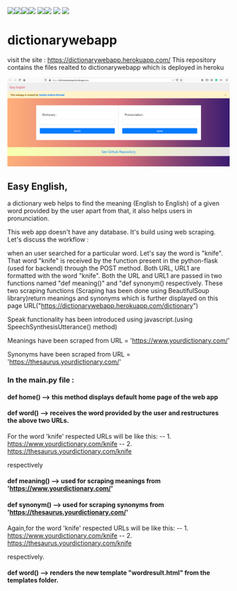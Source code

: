 <img src=https://img.shields.io/badge/build%20with-python-yellow><img src="https://img.shields.io/badge/javascript-yellow"><img src="https://img.shields.io/badge/-HTML5-orange"><img src="https://img.shields.io/badge/-Bootstrap-blueviolet"> <img src=https://img.shields.io/badge/using-flask-green><img src="https://img.shields.io/badge/jinja-red"> <img src="https://img.shields.io/badge/deployed%20in-Heroku-blue"> <img src="https://img.shields.io/badge/domain-Web%20Scraping-orange.svg">

# dictionarywebapp


visit the site : https://dictionarywebapp.herokuapp.com/
This repository contains the files realted to dictionarywebapp which is deployed in heroku

![Screenshot](webapp_view.png)

## Easy English,
a dictionary web helps to find the meaning (English to English) of a given word provided by the user apart from that, it also helps users in pronunciation.

This web app doesn't have any database. It's build using web scraping. Let's discuss the workflow : 

when an user searched for a particular word. Let's say the word is "knife". That word "knife" is received by the function present in the python-flask (used for backend) through the POST method.
Both URL, URL1 are formatted with the word "knife". Both the URL and URL1 are passed in two functions named "def meaning()" and "def synonym() respectively. These two scraping functions (Scraping has been done using BeautifulSoup library)return meanings and synonyms which is further displayed on this page URL("https://dictionarywebapp.herokuapp.com/dictionary")

Speak functionality has been introduced using javascript.(using SpeechSynthesisUtterance() method)

Meanings have been scraped from URL = 'https://www.yourdictionary.com/'

Synonyms have been scraped from URL = 'https://thesaurus.yourdictionary.com/'

### In the main.py file : 

#### def home() --> this method displays default home page of the web app
#### def word() --> receives the word provided by the user and restructures the above two URLs.

For the word 'knife' respected URLs will be like this:
		-- 1. https://www.yourdictionary.com/knife
		-- 2. https://thesaurus.yourdictionary.com/knife

respectively


#### def meaning() --> used for scraping meanings from 'https://www.yourdictionary.com/'   
#### def synonym() --> used for scraping synonyms from 'https://thesaurus.yourdictionary.com/'


Again,for the word 'knife' respected URLs will be like this:
		-- 1. https://www.yourdictionary.com/knife
		-- 2. https://thesaurus.yourdictionary.com/knife

respectively.

#### def word() --> renders the new template "wordresult.html" from the templates folder. 


